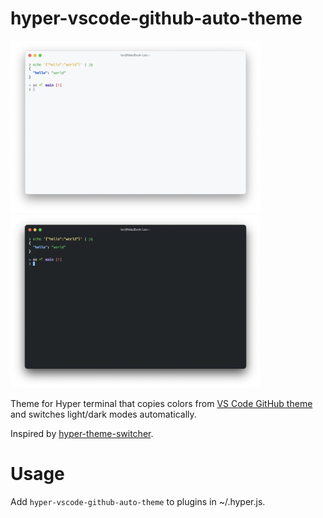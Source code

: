 # hyper-vscode-github-auto-theme

<p float="left">
    <img src="img/light.png" width="400px">
    <img src="img/dark.png" width="400px">
</p>

Theme for Hyper terminal that copies colors from [VS Code GitHub theme](https://github.com/primer/github-vscode-theme) and switches light/dark modes automatically.

Inspired by [hyper-theme-switcher](https://www.npmjs.com/package/hyper-theme-switcher).

# Usage

Add `hyper-vscode-github-auto-theme` to plugins in ~/.hyper.js.
